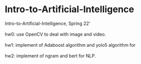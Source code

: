 # Intro-to-Artificial-Intelligence
Intro-to-Artificial-Intelligence, Spring 22'
<br />
<br />
hw0: use OpenCV to deal with image and video.
<br />
<br />
hw1: implement of Adaboost algorithm and yolo5 algorithm for 
<br />
<br />
hw2: implement of ngram and bert for NLP.
